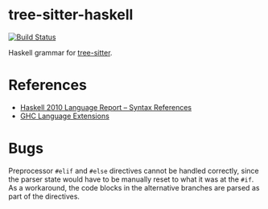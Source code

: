 # tree-sitter-haskell

[![Build Status](https://github.com/tree-sitter/tree-sitter-haskell/workflows/build/badge.svg)](https://github.com/tree-sitter/tree-sitter-haskell/actions?query=workflow%3Atest)

Haskell grammar for [tree-sitter].

# References

* [Haskell 2010 Language Report – Syntax References](ref)
* [GHC Language Extensions](ext)

# Bugs

Preprocessor `#elif` and `#else` directives cannot be handled correctly, since the parser state would have to be
manually reset to what it was at the `#if`.
As a workaround, the code blocks in the alternative branches are parsed as part of the directives.

[tree-sitter]: https://github.com/tree-sitter/tree-sitter
[ref]: https://www.haskell.org/onlinereport/haskell2010/haskellch10.html
[ext]: https://downloads.haskell.org/~ghc/latest/docs/html/users_guide/exts/table.html
